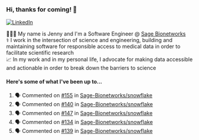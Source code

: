### Hi, thanks for coming! 👋
[![LinkedIn](https://img.shields.io/badge/-Jenny_V._Medina-0A66C2?style=flat-square?&logo=LinkedIn&logoColor=white)](https://www.linkedin.com/in/jenny-v-medina-a53a0332/)

👩🏻‍💻 My name is Jenny and I'm a Software Engineer @ [Sage Bionetworks](https://sagebionetworks.org/)\
⚕️ I work in the intersection of science and engineering, building and maintaining software for responsible access to medical data in order to facilitate scientific research\
📈 In my work and in my personal life, I advocate for making data accessible and actionable in order to break down the barriers to science

#### Here's some of what I've been up to...

<!--START_SECTION:activity-->
1. 🗣 Commented on [#155](https://github.com/Sage-Bionetworks/snowflake/pull/155#issuecomment-2688548827) in [Sage-Bionetworks/snowflake](https://github.com/Sage-Bionetworks/snowflake)
2. 🗣 Commented on [#140](https://github.com/Sage-Bionetworks/snowflake/pull/140#issuecomment-2666380335) in [Sage-Bionetworks/snowflake](https://github.com/Sage-Bionetworks/snowflake)
3. 🗣 Commented on [#147](https://github.com/Sage-Bionetworks/snowflake/pull/147#issuecomment-2666256282) in [Sage-Bionetworks/snowflake](https://github.com/Sage-Bionetworks/snowflake)
4. 🗣 Commented on [#134](https://github.com/Sage-Bionetworks/snowflake/pull/134#issuecomment-2664023252) in [Sage-Bionetworks/snowflake](https://github.com/Sage-Bionetworks/snowflake)
5. 🗣 Commented on [#139](https://github.com/Sage-Bionetworks/snowflake/pull/139#issuecomment-2657632412) in [Sage-Bionetworks/snowflake](https://github.com/Sage-Bionetworks/snowflake)
<!--END_SECTION:activity-->
